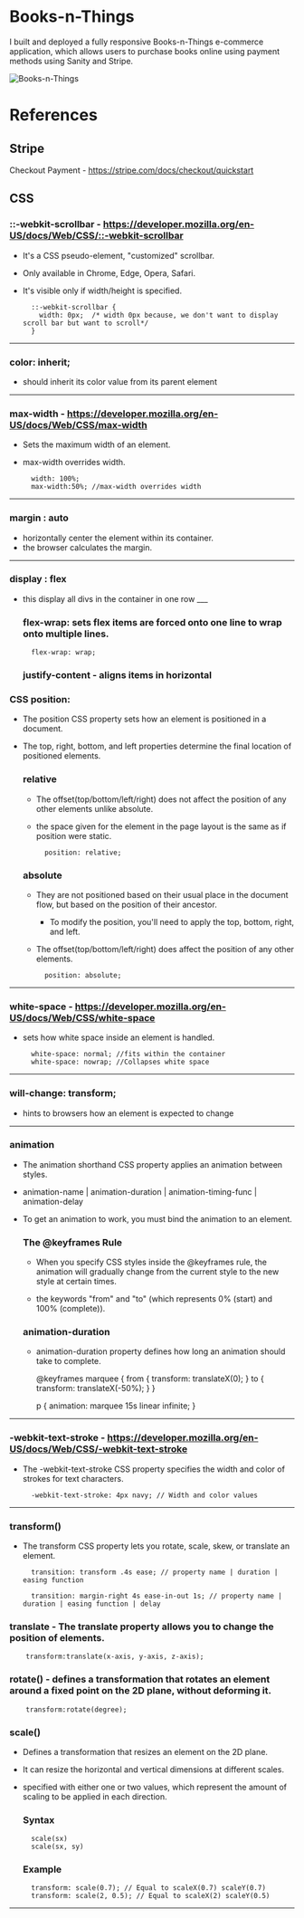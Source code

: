 # Books-n-Things

I built and deployed a fully responsive Books-n-Things e-commerce application, which allows users to purchase books online using payment methods using Sanity and Stripe.

![Books-n-Things](https://user-images.githubusercontent.com/34181144/235346423-f63bd2ae-622d-4194-9e87-4247bf695674.gif)

# References

## Stripe

Checkout Payment - https://stripe.com/docs/checkout/quickstart

## CSS

### ::-webkit-scrollbar - https://developer.mozilla.org/en-US/docs/Web/CSS/::-webkit-scrollbar

- It's a CSS pseudo-element, "customized" scrollbar.
- Only available in Chrome, Edge, Opera, Safari.
- It's visible only if width/height is specified.


		::-webkit-scrollbar {
		  width: 0px;  /* width 0px because, we don't want to display scroll bar but want to scroll*/
		}

---

### color: inherit; 

- should inherit its color value from its parent element

---

### max-width - https://developer.mozilla.org/en-US/docs/Web/CSS/max-width

- Sets the maximum width of an element.
- max-width overrides width.


		width: 100%; 
		max-width:50%; //max-width overrides width
	
---

### margin : auto

- horizontally center the element within its container.
- the browser calculates the margin.

---

### display : flex

- this display all divs in the container in one row ___

	### flex-wrap: sets flex items are forced onto one line to wrap onto multiple lines.
		
		flex-wrap: wrap;

	### justify-content - aligns items in horizontal

### CSS position:

- The position CSS property sets how an element is positioned in a document. 
- The top, right, bottom, and left properties determine the final location of positioned elements.

	### relative
	- The offset(top/bottom/left/right) does not affect the position of any other elements unlike absolute.
	- the space given for the element in the page layout is the same as if position were static.
	
	
			position: relative;
	
	
	### absolute
	- They are not positioned based on their usual place in the document flow, but based on the position of their ancestor.
    	- To modify the position, you'll need to apply the top, bottom, right, and left.
	- The offset(top/bottom/left/right) does affect the position of any other elements.
	
	
			position: absolute;
	
---
### white-space - https://developer.mozilla.org/en-US/docs/Web/CSS/white-space

- sets how white space inside an element is handled.
	
		white-space: normal; //fits within the container
		white-space: nowrap; //Collapses white space 

---	
### will-change: transform;

- hints to browsers how an element is expected to change

---
### animation

- The animation shorthand CSS property applies an animation between styles.
- animation-name | animation-duration | animation-timing-func | animation-delay
- To get an animation to work, you must bind the animation to an element.

	### The @keyframes Rule
	
	- When you specify CSS styles inside the @keyframes rule, the animation will gradually change from the current style to    the new style at certain times.
	
	- the keywords "from" and "to" (which represents 0% (start) and 100% (complete)).

	
	### animation-duration
	
	- animation-duration property defines how long an animation should take to complete.
	
		@keyframes marquee {
		  from { transform: translateX(0); }
		  to { transform: translateX(-50%); }
		}

		p
		{
			animation: marquee 15s linear infinite;
		}
---

### -webkit-text-stroke - https://developer.mozilla.org/en-US/docs/Web/CSS/-webkit-text-stroke

- The -webkit-text-stroke CSS property specifies the width and color of strokes for text characters.

		
		-webkit-text-stroke: 4px navy; // Width and color values
		
---

### transform()


- The transform CSS property lets you rotate, scale, skew, or translate an element.

		transition: transform .4s ease; // property name | duration | easing function

		transition: margin-right 4s ease-in-out 1s; // property name | duration | easing function | delay


### translate - The translate property allows you to change the position of elements.

        transform:translate(x-axis, y-axis, z-axis);


### rotate() - defines a transformation that rotates an element around a fixed point on the 2D plane, without deforming it.

        transform:rotate(degree);
			 
### scale() 
	
- Defines a transformation that resizes an element on the 2D plane.
- It can resize the horizontal and vertical dimensions at different scales.
- specified with either one or two values, which represent the amount of scaling to be applied in each direction.

	### Syntax
		scale(sx)
		scale(sx, sy)
		
	### Example
		
		transform: scale(0.7); // Equal to scaleX(0.7) scaleY(0.7)
		transform: scale(2, 0.5); // Equal to scaleX(2) scaleY(0.5)
---		
		



